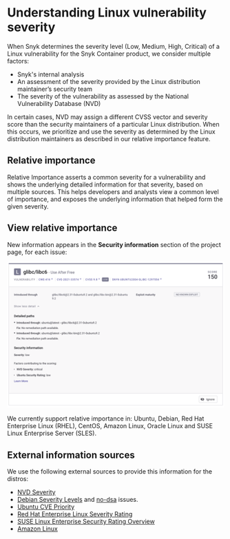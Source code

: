 # Understanding Linux vulnerability severity

When Snyk determines the severity level (Low, Medium, High, Critical) of a Linux vulnerability for the Snyk Container product, we consider multiple factors:

* Snyk's internal analysis
* An assessment of the severity provided by the Linux distribution maintainer’s security team
* The severity of the vulnerability as assessed by the National Vulnerability Database (NVD)

In certain cases, NVD may assign a different CVSS vector and severity score than the security maintainers of a particular Linux distribution. When this occurs, we prioritize and use the severity as determined by the Linux distribution maintainers as described in our relative importance feature.

## Relative importance

Relative Importance asserts a common severity for a vulnerability and shows the underlying detailed information for that severity, based on multiple sources. This helps developers and analysts view a common level of importance, and exposes the underlying information that helped form the given severity.

## View relative importance

New information appears in the **Security information** section of the project page, for each issue:

![Example for a vulnerability by Ubuntu as Low, and rated by NVD as Critical.](<../../../.gitbook/assets/image (80) (3) (1).png>)

We currently support relative importance in: Ubuntu, Debian, Red Hat Enterprise Linux (RHEL), CentOS, Amazon Linux, Oracle Linux and SUSE Linux Enterprise Server (SLES).

## External information sources

We use the following external sources to provide this information for the distros:

* [NVD Severity](https://nvd.nist.gov/vuln)
* [Debian Severity Levels](https://security-team.debian.org/security\_tracker.html#severity-levels) and [no-dsa](https://security-team.debian.org/security\_tracker.html#issues-not-warranting-a-security-advisory) issues.
* [Ubuntu CVE Priority](https://people.canonical.com/\~ubuntu-security/priority.html)
* [Red Hat Enterprise Linux Severity Rating](https://access.redhat.com/security/updates/classification)
* [SUSE Linux Enterprise Security Rating Overview](https://www.suse.com/support/security/rating/)
* [Amazon Linux](https://alas.aws.amazon.com/alas2.html)

